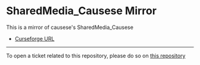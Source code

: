 # SharedMedia_Causese Mirror

This is a mirror of causese's SharedMedia_Causese

- [Curseforge URL](https://www.curseforge.com/wow/addons/sharedmedia_causese)

----

To open a ticket related to this repository, please do so on [this repository](https://github.com/curseforge-mirror/.github)